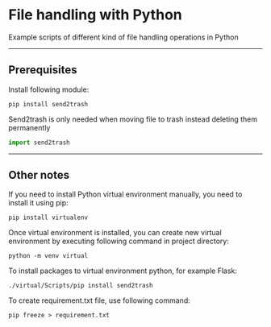 # File handling with Python

Example scripts of different kind of file handling operations in Python

---

## Prerequisites

Install following module:
```console
pip install send2trash
```

Send2trash is only needed when moving file to trash instead deleting them permanently
```python
import send2trash
```

---


## Other notes

If you need to install Python virtual environment manually, you need to install it using pip:
```console
pip install virtualenv
```

Once virtual environment is installed, you can create new virtual environment by executing following command in project directory:
```console
python -m venv virtual
```

To install packages to virtual environment python, for example Flask:
```console
./virtual/Scripts/pip install send2trash
```

To create requirement.txt file, use following command:
```console
pip freeze > requirement.txt
```